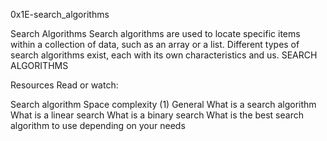 0x1E-search_algorithms

Search Algorithms
Search algorithms are used to locate specific items within a collection of data, such as an array or a list. Different types of search algorithms exist, each with its own characteristics and us.
SEARCH ALGORITHMS


Resources
Read or watch:

Search algorithm
Space complexity (1)
General
What is a search algorithm
What is a linear search
What is a binary search
What is the best search algorithm to use depending on your needs
